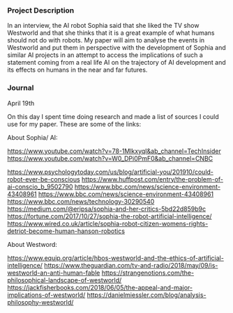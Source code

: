 ### Project Description

In an interview, the AI robot Sophia said that she liked the TV show Westworld and that she thinks that it is a great example of what humans should not do with robots. My paper will aim to analyse the events in Westworld and put them in perspective with the development of Sophia and similar AI projects in an attempt to access the implications of such a statement coming from a real life AI on the trajectory of AI development and its effects on humans in the near and far futures.  

### Journal 

April 19th

On this day I spent time doing research and made a list of sources I could use for my paper. These are some of the links:

About Sophia/ AI:

https://www.youtube.com/watch?v=78-1MlkxyqI&ab_channel=TechInsider
https://www.youtube.com/watch?v=W0_DPi0PmF0&ab_channel=CNBC

https://www.psychologytoday.com/us/blog/artificial-you/201910/could-robot-ever-be-conscious
https://www.huffpost.com/entry/the-problem-of-ai-conscio_b_9502790
https://www.bbc.com/news/science-environment-43408961
https://www.bbc.com/news/science-environment-43408961
https://www.bbc.com/news/technology-30290540
https://medium.com/@eripsa/sophia-and-her-critics-5bd22d859b9c
https://fortune.com/2017/10/27/sophia-the-robot-artificial-intelligence/
https://www.wired.co.uk/article/sophia-robot-citizen-womens-rights-detriot-become-human-hanson-robotics


About Westword:

https://www.equip.org/article/hbos-westworld-and-the-ethics-of-artificial-intelligence/
https://www.theguardian.com/tv-and-radio/2018/may/09/is-westworld-an-anti-human-fable
https://strangenotions.com/the-philosophical-landscape-of-westworld/
https://jackfisherbooks.com/2018/06/05/the-appeal-and-major-implications-of-westworld/
https://danielmiessler.com/blog/analysis-philosophy-westworld/
